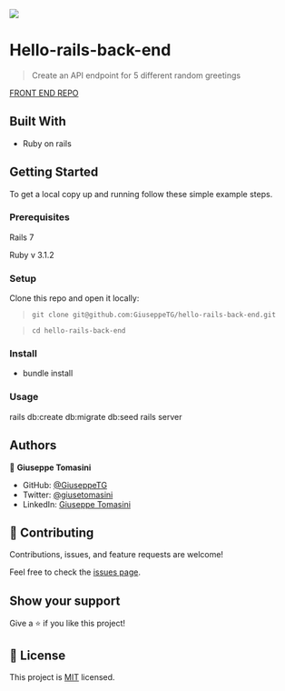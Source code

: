 ![](https://img.shields.io/badge/Microverse-blueviolet)

# Hello-rails-back-end

> Create an API endpoint for 5 different random greetings

[FRONT END REPO](https://github.com/GiuseppeTG/hello-react-front-end/pull/1)
## Built With

- Ruby on rails

## Getting Started

To get a local copy up and running follow these simple example steps.

### Prerequisites

Rails 7

Ruby v 3.1.2

### Setup

Clone this repo and open it locally:
> `git clone git@github.com:GiuseppeTG/hello-rails-back-end.git` 

> `cd hello-rails-back-end`


### Install

- bundle install

### Usage

rails db:create db:migrate db:seed
rails server

## Authors

👤 **Giuseppe Tomasini**

- GitHub: [@GiuseppeTG](https://github.com/GiuseppeTG)
- Twitter: [@giusetomasini](https://twitter.com/giusetomasini)
- LinkedIn: [Giuseppe Tomasini](https://www.linkedin.com/in/giuseppe-tomasini-67ba101a8/)


## 🤝 Contributing

Contributions, issues, and feature requests are welcome!

Feel free to check the [issues page](../../issues/).

## Show your support

Give a ⭐️ if you like this project!

## 📝 License

This project is [MIT](./MIT) licensed.
